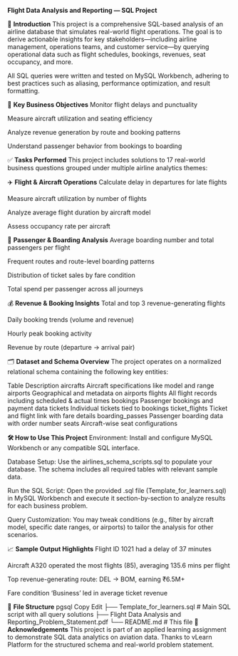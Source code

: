 **Flight Data Analysis and Reporting — SQL Project**

📌 **Introduction**
This project is a comprehensive SQL-based analysis of an airline database that simulates real-world flight operations. The goal is to derive actionable insights for key stakeholders—including airline management, operations teams, and customer service—by querying operational data such as flight schedules, bookings, revenues, seat occupancy, and more.

All SQL queries were written and tested on MySQL Workbench, adhering to best practices such as aliasing, performance optimization, and result formatting.

🧠 **Key Business Objectives**
Monitor flight delays and punctuality

Measure aircraft utilization and seating efficiency

Analyze revenue generation by route and booking patterns

Understand passenger behavior from bookings to boarding

✅ **Tasks Performed**
This project includes solutions to 17 real-world business questions grouped under multiple airline analytics themes:

✈️ **Flight & Aircraft Operations**
Calculate delay in departures for late flights

Measure aircraft utilization by number of flights

Analyze average flight duration by aircraft model

Assess occupancy rate per aircraft

💺 **Passenger & Boarding Analysis**
Average boarding number and total passengers per flight

Frequent routes and route-level boarding patterns

Distribution of ticket sales by fare condition

Total spend per passenger across all journeys

💰 **Revenue & Booking Insights**
Total and top 3 revenue-generating flights

Daily booking trends (volume and revenue)

Hourly peak booking activity

Revenue by route (departure → arrival pair)

🗂️ **Dataset and Schema Overview**
The project operates on a normalized relational schema containing the following key entities:

Table	Description
aircrafts	Aircraft specifications like model and range
airports	Geographical and metadata on airports
flights	All flight records including scheduled & actual times
bookings	Passenger bookings and payment data
tickets	Individual tickets tied to bookings
ticket_flights	Ticket and flight link with fare details
boarding_passes	Passenger boarding data with order number
seats	Aircraft-wise seat configurations

**🛠️ How to Use This Project**
Environment:
Install and configure MySQL Workbench or any compatible SQL interface.

Database Setup:
Use the airlines_schema_scripts.sql to populate your database. The schema includes all required tables with relevant sample data.

Run the SQL Script:
Open the provided .sql file (Template_for_learners.sql) in MySQL Workbench and execute it section-by-section to analyze results for each business problem.

Query Customization:
You may tweak conditions (e.g., filter by aircraft model, specific date ranges, or airports) to tailor the analysis for other scenarios.

📈 **Sample Output Highlights**
Flight ID 1021 had a delay of 37 minutes

Aircraft A320 operated the most flights (85), averaging 135.6 mins per flight

Top revenue-generating route: DEL → BOM, earning ₹6.5M+

Fare condition ‘Business’ led in average ticket revenue

📁 **File Structure**
pgsql
Copy
Edit
├── Template_for_learners.sql       # Main SQL script with all query solutions
├── Flight Data Analysis and Reporting_Problem_Statement.pdf
└── README.md                       # This file
🙌 **Acknowledgements**
This project is part of an applied learning assignment to demonstrate SQL data analytics on aviation data. Thanks to vLearn Platform for the structured schema and real-world problem statement.
